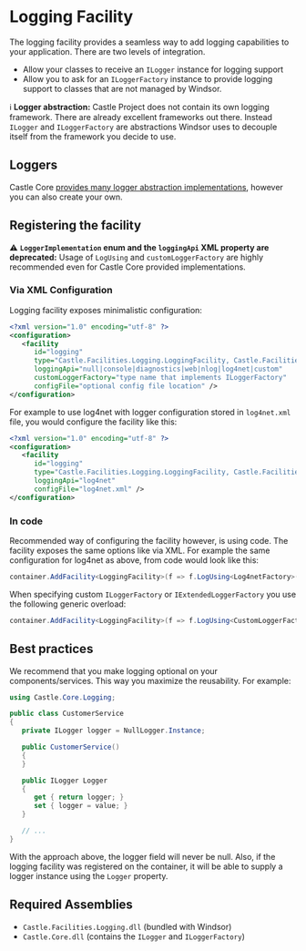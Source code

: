 # Logging Facility

The logging facility provides a seamless way to add logging capabilities to your application. There are two levels of integration.

* Allow your classes to receive an `ILogger` instance for logging support
* Allow you to ask for an `ILoggerFactory` instance to provide logging support to classes that are not managed by Windsor.

:information_source: **Logger abstraction:** Castle Project does not contain its own logging framework. There are already excellent frameworks out there. Instead `ILogger` and `ILoggerFactory` are abstractions Windsor uses to decouple itself from the framework you decide to use.

## Loggers

Castle Core [provides many logger abstraction implementations](https://github.com/castleproject/Core/blob/master/docs/logging.md), however you can also create your own.

## Registering the facility

:warning: **`LoggerImplementation` enum and the `loggingApi` XML property are deprecated:** Usage of `LogUsing` and `customLoggerFactory` are highly recommended even for Castle Core provided implementations.

### Via XML Configuration

Logging facility exposes minimalistic configuration:

```xml
<?xml version="1.0" encoding="utf-8" ?>
<configuration>
   <facility
      id="logging"
      type="Castle.Facilities.Logging.LoggingFacility, Castle.Facilities.Logging"
      loggingApi="null|console|diagnostics|web|nlog|log4net|custom"
      customLoggerFactory="type name that implements ILoggerFactory"
      configFile="optional config file location" />
</configuration>
```

For example to use log4net with logger configuration stored in `log4net.xml` file, you would configure the facility like this:

```xml
<?xml version="1.0" encoding="utf-8" ?>
<configuration>
   <facility
      id="logging"
      type="Castle.Facilities.Logging.LoggingFacility, Castle.Facilities.Logging"
      loggingApi="log4net"
      configFile="log4net.xml" />
</configuration>
```

### In code

Recommended way of configuring the facility however, is using code. The facility exposes the same options like via XML.
For example the same configuration for log4net as above, from code would look like this:

```csharp
container.AddFacility<LoggingFacility>(f => f.LogUsing<Log4netFactory>().WithConfig("log4net.xml"));
```

When specifying custom `ILoggerFactory` or `IExtendedLoggerFactory` you use the following generic overload:

```csharp
container.AddFacility<LoggingFacility>(f => f.LogUsing<CustomLoggerFactory>());
```

## Best practices

We recommend that you make logging optional on your components/services. This way you maximize the reusability. For example:

```csharp
using Castle.Core.Logging;

public class CustomerService
{
   private ILogger logger = NullLogger.Instance;

   public CustomerService()
   {
   }

   public ILogger Logger
   {
      get { return logger; }
      set { logger = value; }
   }

   // ...
}
```

With the approach above, the logger field will never be null. Also, if the logging facility was registered on the container, it will be able to supply a logger instance using the `Logger` property.

## Required Assemblies

* `Castle.Facilities.Logging.dll` (bundled with Windsor)
* `Castle.Core.dll` (contains the `ILogger` and `ILoggerFactory`)
